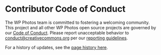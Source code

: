# Contributor Code of Conduct

The WP Photos team is committed to fostering a welcoming community. This
project and all other WP Photos open source projects are governed by our
[Code of Conduct][code_of_conduct]. Please report unacceptable behavior to
[conduct@creativecommons.org](mailto:conduct@creativecommons.org) per our
[reporting guidelines][reporting_guide].

For a history of updates, see the [page history here][updates].

[code_of_conduct]: https://creativecommons.github.io/community/code-of-conduct/
[reporting_guide]: https://creativecommons.github.io/community/code-of-conduct/enforcement/
[updates]: https://github.com/creativecommons/creativecommons.github.io-source/commits/master/content/community/code-of-conduct/contents.lr
